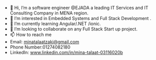 - 👋 Hi, I’m a software engineer @EJADA a leading IT Services and IT Consulting Company in MENA region. 
- 👀 I’m interested in Embedded Systems and Full Stack Development .
- 🌱 I’m currently learning Angular/.NET /ionic.
- 💞️ I’m looking to collaborate on any Full Stack Start up project.
- 📫 How to reach me
-    Email: minatalaatzaki@gmail.com
-    Phone Number:01274082180
-    LinkedIn: www.linkedin.com/in/mina-talaat-03116020b


<!---
minatalaat/minatalaat is a ✨ special ✨ repository because its `README.md` (this file) appears on your GitHub profile.
You can click the Preview link to take a look at your changes.
--->
